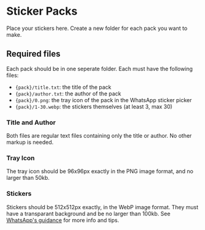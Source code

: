 # Sticker Packs

Place your stickers here. Create a new folder for each pack you want to make.

## Required files
Each pack should be in one seperate folder. Each must have the following files:
- `{pack}/title.txt`: the title of the pack 
- `{pack}/author.txt`: the author of the pack 
- `{pack}/0.png`: the tray icon of the pack in the WhatsApp sticker picker
- `{pack}/1-30.webp`: the stickers themselves (at least 3, max 30)

### Title and Author
Both files are regular text files containing only the title or author. No other markup is needed.

### Tray Icon
The tray icon should be 96x96px exactly in the PNG image format, and no larger than 50kb.

### Stickers
Stickers should be 512x512px exactly, in the WebP image format. They must have a transparant background and be no larger than 100kb. See [WhatsApp's guidance](https://faq.whatsapp.com/general/how-to-create-stickers-for-whatsapp/?lang=en) for more info and tips.